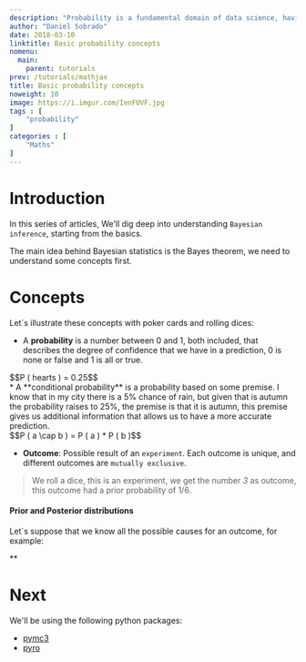 ```yaml
---
description: "Probability is a fundamental domain of data science, having sound foundations on this topic will help us climb the ladder to master Bayesian inference and other machine learning methods that have their roots in probability theory. We'll start with essential concepts like an outcome, conditional probability, joint probability etc. "
author: "Daniel Sobrado"
date: 2018-03-10
linktitle: Basic probability concepts
nomenu:
  main:
    parent: tutorials
prev: /tutorials/mathjax
title: Basic probability concepts
noweight: 10
image: https://i.imgur.com/IenFUVF.jpg
tags : [
    "probability"
]
categories : [
    "Maths"
]
---
```


# Introduction

In this series of articles, We'll dig deep into understanding `Bayesian inference`, starting from the basics.

The main idea behind Bayesian statistics is the Bayes theorem, we need to understand some concepts first.

# Concepts

Let´s illustrate these concepts with poker cards and rolling dices:

* A **probability** is a number between 0 and 1, both included, that describes the degree of confidence that we have in a prediction, 0 is none or false and 1 is all or true.
<div id="el"><span>$$P ( hearts ) = 0.25$$</span></div>
* A **conditional probability** is a probability based on some premise. I know that in my city there is a 5% chance of rain, but given that is autumn the probability raises to 25%, the premise is that it is autumn, this premise gives us additional information that allows us to have a more accurate prediction.
<div id="el"><span>$$P ( a \cap b ) = P ( a ) * P ( b )$$</span></div>

* **Outcome**: Possible result of an `experiment`. Each outcome is unique, and different outcomes are `mutually exclusive`.

> We roll a dice, this is an experiment, we get the number *3* as outcome, this outcome had a prior probability of 1/6. 

#### Prior and Posterior distributions

Let´s suppose that we know all the possible causes for an outcome, for example:

**

# Next 

We'll be using the following python packages:
* [pymc3](https://github.com/pymc-devs/pymc3) 
* [pyro](https://github.com/uber/pyro)
